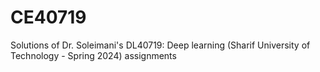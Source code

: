 # CE40719
Solutions of Dr. Soleimani's DL40719: Deep learning (Sharif University of Technology - Spring 2024) assignments 
